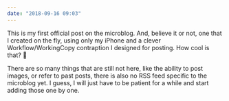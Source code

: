 ```yaml
---
date: "2018-09-16 09:03"
---
```


This is my first official post on the microblog. And, believe it or not, one that I created on the fly, using only my iPhone and a clever Workflow/WorkingCopy contraption I designed for posting. How cool is that? 🎉

There are so many things that are still not here, like the ability to post images, or refer to past posts, there is also no RSS feed specific to the microblog yet. I guess, I will just have to be patient for a while and start adding those one by one.


